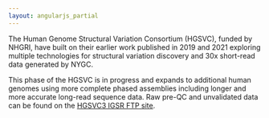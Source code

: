 ```yaml
---
layout: angularjs_partial
---
```


The Human Genome Structural Variation Consortium (HGSVC), funded by NHGRI, have built on their earlier work published in 2019 and 2021 exploring multiple technologies for structural variation discovery and 30x short-read data generated by NYGC.

This phase of the HGSVC is in progress and expands to additional human genomes using more complete phased assemblies including longer and more accurate long-read sequence data. Raw pre-QC and unvalidated data can be found on the [HGSVC3 IGSR FTP site](http://ftp.1000genomes.ebi.ac.uk/vol1/ftp/data_collections/HGSVC3).
